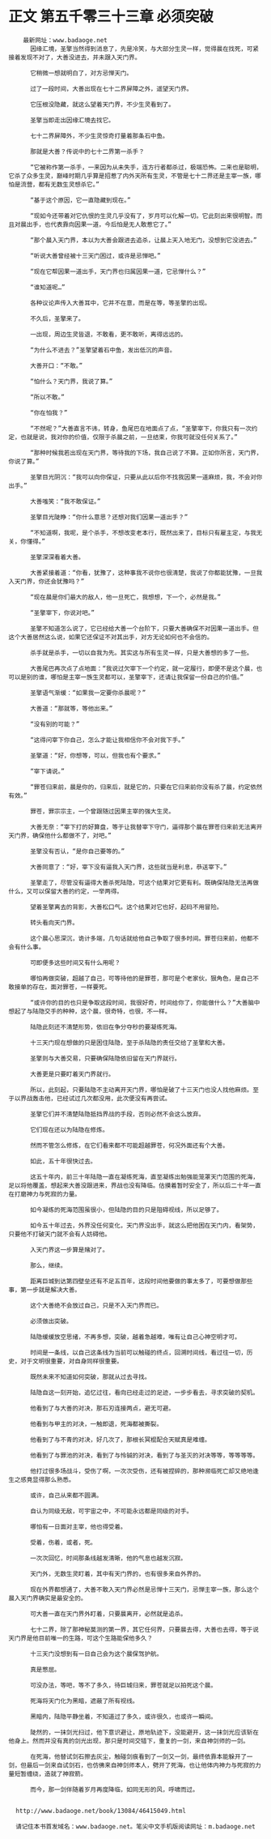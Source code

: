 # 正文 第五千零三十三章 必须突破
        最新网址：www.badaoge.net
          因缘汇境，圣擎当然得到消息了，先是冷笑，与大部分生灵一样，觉得晨在找死，可紧接着发现不对了，大善没进去，并未跟入天门界。
      
          它稍微一想就明白了，对方忌惮天门。
      
          过了一段时间，大善出现在七十二界屏障之外，遥望天门界。
      
          它压根没隐藏，就这么望着天门界，不少生灵看到了。
      
          圣擎当即走出因缘汇境去找它。
      
          七十二界屏障外，不少生灵惊奇打量着那条石中鱼。
      
          那就是大善？传说中的七十二界第一杀手？
      
          “它被称作第一杀手，一来因为从未失手，连方行者都杀过，极端恐怖。二来也是聪明，它杀了众多生灵，巅峰时期几乎算是招惹了内外天所有生灵，不管是七十二界还是主宰一族，哪怕是流营，都有无数生灵想杀它。”
      
          “基于这个原因，它一直隐藏到现在。”
      
          “现如今还带着对它仇恨的生灵几乎没有了，岁月可以化解一切。它此刻出来很明智。而且对晨出手，也代表靠向因果一道，今后怕是无人敢惹它了。”
      
          “那个晨入天门界，本以为大善会跟进去追杀，让晨上天入地无门，没想到它没进去。”
      
          “听说大善曾经被十三天门困过，或许是忌惮吧。”
      
          “现在它帮因果一道出手，天门界也归属因果一道，它忌惮什么？”
      
          “谁知道呢…”
      
          各种议论声传入大善耳中，它并不在意，而是在等，等圣擎的出现。
      
          不久后，圣擎来了。
      
          一出现，周边生灵皆退，不敢看，更不敢听，离得远远的。
      
          “为什么不进去？”圣擎望着石中鱼，发出低沉的声音。
      
          大善开口：“不敢。”
      
          “怕什么？天门界，我说了算。”
      
          “所以不敢。”
      
          “你在怕我？”
      
          “不然呢？”大善直言不讳，转身，鱼尾巴在地面点了点，“圣擎宰下，你我只有一次约定，也就是说，我对你的价值，仅限于杀晨之前，一旦结束，你我可就没任何关系了。”
      
          “那种时候我若出现在天门界，等待我的下场，我自己说了不算。正如你所言，天门界，你说了算。”
      
          圣擎目光阴沉：“我可以向你保证，只要从此以后你不找我因果一道麻烦，我，不会对你出手。”
      
          大善嗤笑：“我不敢保证。”
      
          圣擎目光陡睁：“你什么意思？还想对我们因果一道出手？”
      
          “不知道啊，我呢，是个杀手，不想改变老本行，既然出来了，目标只有雇主定，与我无关，你懂得。”
      
          圣擎深深看着大善。
      
          大善紧接着道：“你看，犹豫了，这种事我不说你也很清楚，我说了你都能犹豫，一旦我入天门界，你还会犹豫吗？”
      
          “现在晨是你们最大的敌人，他一旦死亡，我想想，下一个，必然是我。”
      
          “圣擎宰下，你说对吧。”
      
          圣擎不知道怎么说了，它已经给大善一个台阶下，只要大善确保不对因果一道出手。但这个大善居然这么说，如果它还保证不对其出手，对方无论如何也不会信的。
      
          杀手就是杀手，一切以自我为先。其实这与所有生灵一样，只是大善想的多了一些。
      
          大善尾巴再次点了点地面：“我说过欠宰下一个约定，就一定履行，即便不是这个晨，也可以是别的谁，哪怕是主宰一族生灵都可以，圣擎宰下，还请让我保留一份自己的价值。”
      
          圣擎语气渐缓：“如果我一定要你杀晨呢？”
      
          大善道：“那就等，等他出来。”
      
          “没有别的可能？”
      
          “这得问宰下你自己，怎么才能让我相信你不会对我下手。”
      
          圣擎道：“好，你想等，可以，但我也有个要求。”
      
          “宰下请说。”
      
          “罪苍归来前，晨是你的，归来后，就是它的，只要在它归来前你没有杀了晨，约定依然有效。”
      
          罪苍，罪宗宗主，一个曾跟随过因果主宰的强大生灵。
      
          大善无奈：“宰下打的好算盘，等于让我替宰下守门，逼得那个晨在罪苍归来前无法离开天门界，确保他什么都做不了，对吧。”
      
          圣擎没有否认，“是你自己要等的。”
      
          大善同意了：“好，宰下没有逼我入天门界，这些就当是利息，恭送宰下。”
      
          圣擎走了，尽管没有逼得大善杀死陆隐，可这个结果对它更有利。既确保陆隐无法再做什么，又可以保留大善的约定，一举两得。
      
          望着圣擎离去的背影，大善松口气。这个结果对它也好，起码不用冒险。
      
          转头看向天门界。
      
          这个晨心思深沉，诡计多端，几句话就给他自己争取了很多时间。罪苍归来前，他都不会有什么事。
      
          可即便多这些时间又有什么用呢？
      
          哪怕再做突破，超越了自己，可等待他的是罪苍，那可是个老家伙，狠角色，是自己不敢接单的存在，面对罪苍，一样要死。
      
          “或许你的目的也只是争取这段时间，我很好奇，时间给你了，你能做什么？”大善脑中想起了与陆隐交手的种种，这个晨，很奇特，也很，不一样。
      
          陆隐此刻还不清楚形势，依旧在争分夺秒的要凝练死海。
      
          十三天门现在想做的只是困住陆隐，至于杀陆隐的责任交给了圣擎和大善。
      
          圣擎则与大善交易，只要确保陆隐依旧留在天门界就行。
      
          大善更是只要盯着天门界就行。
      
          所以，此刻起，只要陆隐不主动离开天门界，哪怕是破了十三天门也没人找他麻烦。至于以界战轰击他，已经试过几次都没用，此次便没有再尝试。
      
          圣擎它们并不清楚陆隐抵挡界战的手段，否则必然不会这么放弃。
      
          它们现在还以为陆隐在修炼。
      
          然而不管怎么修炼，在它们看来都不可能超越罪苍，何况外面还有个大善。
      
          如此，五十年很快过去。
      
          这五十年内，前三十年陆隐一直在凝练死海，直至凝练出勉强能笼罩天门范围的死海，足以将他覆盖，想起来大善没跟进来，界战也没有降临。估摸着暂时安全了，所以后二十年一直在打磨神力与死寂的力量。
      
          如今凝练的死海范围虽很小，但陆隐的目的只是阻碍视线，所以足够了。
      
          如今五十年过去，外界没任何变化，天门界没出手，就这么把他困在天门内，看架势，只要他不打破天门就不会有人妨碍他。
      
          入天门界这一步算是赌对了。
      
          那么，继续。
      
          距离巨城到达第四壁垒还有不足五百年，这段时间他要做的事太多了，可要想做那些事，第一步就是解决大善。
      
          这个大善绝不会放过自己，只是不入天门界而已。
      
          必须做出突破。
      
          陆隐缓缓放空思绪，不再多想，突破，越着急越难，唯有让自己心神空明才可。
      
          时间是一条线，以自己这条线为当前可以触碰的终点，回溯时间线，看过往一切，历史，对于文明很重要，对自身同样很重要。
      
          既然未来不知道如何突破，那就从过去寻找。
      
          陆隐自这一刻开始，追忆过往，看向已经走过的足迹，一步步看去，寻求突破的契机。
      
          他看到了与大善的对决，那石刃连接两点，避无可避。
      
          他看到与甲主的对决，一触即退，死海都被撕裂。
      
          他看到了与不青的对决，好几次了，那根长冥棍配合天赋真是难缠。
      
          他看到了与罪池的对决，看到了与怜铖的对决，看到了与圣灭的对决等等，等等等等。
      
          他打过很多场战斗，受伤了啊，一次次受伤，还有被捏碎的，那种濒临死亡却又绝地逢生之感竟显得那么熟悉。
      
          或许，自己从来都不圆满。
      
          自认为同级无敌，可宇宙之中，不可能永远都是同级的对手。
      
          哪怕有一日面对主宰，他也得受着。
      
          受着，伤着，或者，死。
      
          一次次回忆，时间那条线越发清晰，他的气息也越发沉寂。
      
          天门外，无数生灵盯着，其中有天门界的，也有很多来自外界的。
      
          现在外界都想通了，大善不敢入天门界必然是忌惮十三天门，忌惮主宰一族，那么这个晨入天门界确实是最安全的。
      
          可大善一直在天门界外盯着，只要晨离开，必然就是追杀。
      
          七十二界，除了那神秘莫测的第一界，其它任何界，只要晨去得，大善也去得，等于说天门界是他目前唯一的生路，可这个生路能保他多久？
      
          十三天门没想到有一日自己会为这个晨保驾护航。
      
          真是憋屈。
      
          可没办法，等吧，等不了多久，待巨城归来，罪苍就足以拍死这个晨。
      
          死海将天门化为黑暗，遮蔽了所有视线。
      
          黑暗内，陆隐平静坐着，不知道过了多久，或许很久，也或许一瞬间。
      
          陡然的，一抹剑光扫过，他下意识避让，原地轨迹下，没能避开，这一抹剑光应该斩在他身上。然而并没有真的剑光出现，那只是时间交错下，重复的一剑，来自神剑师的一剑。
      
          在死海，他替试剑石擦去灰尘，触碰剑痕看到了一剑又一剑，最终依靠本能躲开了一剑，但最后一剑来自试剑石，也仿佛来自神剑师本人，劈开了死海，也让他体内神力与死寂的力量短暂缠绕，造就了神寂箭。
      
          而今，那一剑伴随着岁月再度降临，如同无形的风，呼啸而过。
      
      
      http://www.badaoge.net/book/13084/46415049.html
      
      请记住本书首发域名：www.badaoge.net。笔尖中文手机版阅读网址：m.badaoge.net